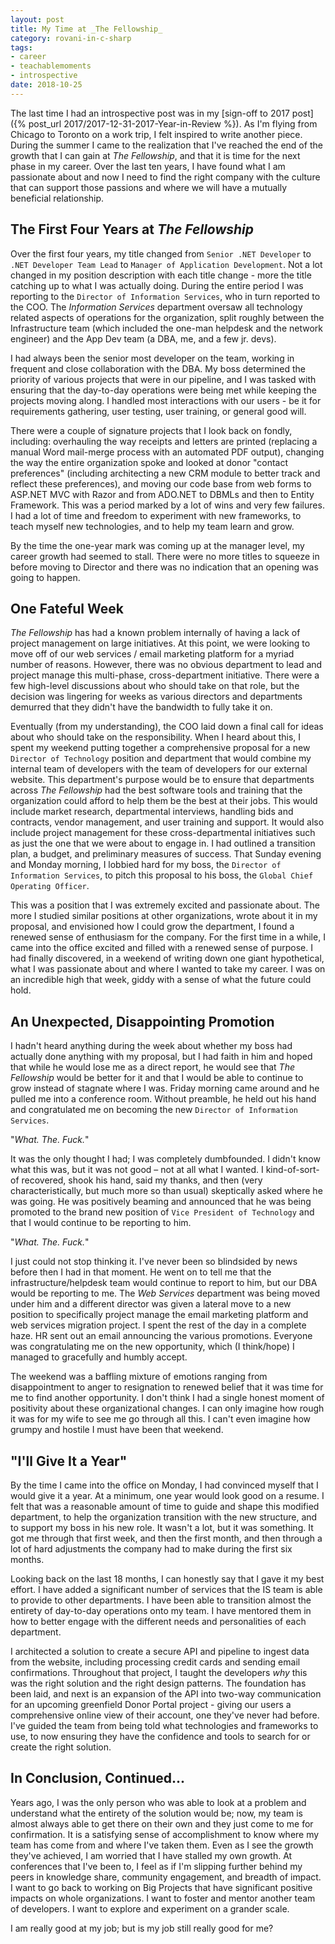 ```yaml
---
layout: post
title: My Time at _The Fellowship_
category: rovani-in-c-sharp
tags:
- career
- teachablemoments
- introspective
date: 2018-10-25
---
```


The last time I had an introspective post was in my [sign-off to 2017 post]({% post_url 2017/2017-12-31-2017-Year-in-Review %}). As I'm flying from Chicago to Toronto on a work trip, I felt inspired to write another piece. During the summer I came to the realization that I've reached the end of the growth that I can gain at _The Fellowship_, and that it is time for the next phase in my career. Over the last ten years, I have found what I am passionate about and now I need to find the right company with the culture that can support those passions and where we will have a mutually beneficial relationship.

## The First Four Years at _The Fellowship_

Over the first four years, my title changed from ```Senior .NET Developer``` to ```.NET Developer Team Lead``` to ```Manager of Application Development```. Not a lot changed in my position description with each title change - more the title catching up to what I was actually doing. During the entire period I was reporting to the ```Director of Information Services```, who in turn reported to the COO. The _Information Services_ department oversaw all technology related aspects of operations for the organization, split roughly between the Infrastructure team (which included the one-man helpdesk and the network engineer) and the App Dev team (a DBA, me, and a few jr. devs).

I had always been the senior most developer on the team, working in frequent and close collaboration with the DBA. My boss determined the priority of various projects that were in our pipeline, and I was tasked with ensuring that the day-to-day operations were being met while keeping the projects moving along. I handled most interactions with our users - be it for requirements gathering, user testing, user training, or general good will.

There were a couple of signature projects that I look back on fondly, including: overhauling the way receipts and letters are printed (replacing a manual Word mail-merge process with an automated PDF output), changing the way the entire organization spoke and looked at donor "contact preferences" (including architecting a new CRM module to better track and reflect these preferences), and moving our code base from web forms to ASP.NET MVC with Razor and from ADO.NET to DBMLs and then to Entity Framework. This was a period marked by a lot of wins and very few failures. I had a lot of time and freedom to experiment with new frameworks, to teach myself new technologies, and to help my team learn and grow.

By the time the one-year mark was coming up at the manager level, my career growth had seemed to stall. There were no more titles to squeeze in before moving to Director and there was no indication that an opening was going to happen.

## One Fateful Week

_The Fellowship_ has had a known problem internally of having a lack of project management on large initiatives. At this point, we were looking to move off of our web services / email marketing platform for a myriad number of reasons. However, there was no obvious department to lead and project manage this multi-phase, cross-department initiative. There were a few high-level discussions about who should take on that role, but the decision was lingering for weeks as various directors and departments demurred that they didn't have the bandwidth to fully take it on.

Eventually (from my understanding), the COO laid down a final call for ideas about who should take on the responsibility. When I heard about this, I spent my weekend putting together a comprehensive proposal for a new ```Director of Technology``` position and department that would combine my internal team of developers with the team of developers for our external website. This department's purpose would be to ensure that departments across _The Fellowship_ had the best software tools and training that the organization could afford to help them be the best at their jobs. This would include market research, departmental interviews, handling bids and contracts, vendor management, and user training and support. It would also include project management for these cross-departmental initiatives such as just the one that we were about to engage in. I had outlined a transition plan, a budget, and preliminary measures of success. That Sunday evening and Monday morning, I lobbied hard for my boss, the ```Director of Information Services```, to pitch this proposal to his boss, the ```Global Chief Operating Officer```.

This was a position that I was extremely excited and passionate about. The more I studied similar positions at other organizations, wrote about it in my proposal, and envisioned how I could grow the department, I found a renewed sense of enthusiasm for the company. For the first time in a while, I came into the office excited and filled with a renewed sense of purpose. I had finally discovered, in a weekend of writing down one giant hypothetical, what I was passionate about and where I wanted to take my career. I was on an incredible high that week, giddy with a sense of what the future could hold.

## An Unexpected, Disappointing Promotion

I hadn't heard anything during the week about whether my boss had actually done anything with my proposal, but I had faith in him and hoped that while he would lose me as a direct report, he would see that _The Fellowship_ would be better for it and that I would be able to continue to grow instead of stagnate where I was. Friday morning came around and he pulled me into a conference room. Without preamble, he held out his hand and congratulated me on becoming the new ```Director of Information Services```.

"*What. The. Fuck.*"

It was the only thought I had; I was completely dumbfounded. I didn't know what this was, but it was not good &ndash; not at all what I wanted. I kind-of-sort-of recovered, shook his hand, said my thanks, and then (very characteristically, but much more so than usual) skeptically asked where he was going. He was positively beaming and announced that he was being promoted to the brand new position of ```Vice President of Technology``` and that I would continue to be reporting to him.

"*What. The. Fuck.*"

I just could not stop thinking it. I've never been so blindsided by news before then I had in that moment. He went on to tell me that the infrastructure/helpdesk team would continue to report to him, but our DBA would be reporting to me. The _Web Services_ department was being moved under him and a different director was given a lateral move to a new position to specifically project manage the email marketing platform and web services migration project. I spent the rest of the day in a complete haze. HR sent out an email announcing the various promotions. Everyone was congratulating me on the new opportunity, which (I think/hope) I managed to gracefully and humbly accept.

The weekend was a baffling mixture of emotions ranging from disappointment to anger to resignation to renewed belief that it was time for me to find another opportunity. I don't think I had a single honest moment of positivity about these organizational changes. I can only imagine how rough it was for my wife to see me go through all this. I can't even imagine how grumpy and hostile I must have been that weekend.

## "I'll Give It a Year"

By the time I came into the office on Monday, I had convinced myself that I would give it a year. At a minimum, one year would look good on a resume. I felt that was a reasonable amount of time to guide and shape this modified department, to help the organization transition with the new structure, and to support my boss in his new role. It wasn't a lot, but it was something. It got me through that first week, and then the first month, and then through a lot of hard adjustments the company had to make during the first six months.

Looking back on the last 18 months, I can honestly say that I gave it my best effort. I have added a significant number of services that the IS team is able to provide to other departments. I have been able to transition almost the entirety of day-to-day operations onto my team. I have mentored them in how to better engage with the different needs and personalities of each department.

I architected a solution to create a secure API and pipeline to ingest data from the website, including processing credit cards and sending email confirmations. Throughout that project, I taught the developers _why_ this was the right solution and the right design patterns. The foundation has been laid, and next is an expansion of the API into two-way communication for an upcoming greenfield Donor Portal project - giving our users a comprehensive online view of their account, one they've never had before. I've guided the team from being told what technologies and frameworks to use, to now ensuring they have the confidence and tools to search for or create the right solution.

## In Conclusion, Continued...

Years ago, I was the only person who was able to look at a problem and understand what the entirety of the solution would be; now, my team is almost always able to get there on their own and they just come to me for confirmation. It is a satisfying sense of accomplishment to know where my team has come from and where I've taken them. Even as I see the growth they've achieved, I am worried that I have stalled my own growth. At conferences that I've been to, I feel as if I'm slipping further behind my peers in knowledge share, community engagement, and breadth of impact. I want to go back to working on Big Projects that have significant positive impacts on whole organizations. I want to foster and mentor another team of developers. I want to explore and experiment on a grander scale.

I am really good at my job; but is my job still really good for me?